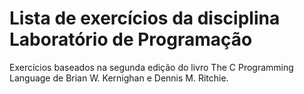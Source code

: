 # Lista de exercícios da disciplina Laboratório de Programação

Exercícios baseados na segunda edição do livro The C Programming Language de Brian W. Kernighan e Dennis M. Ritchie.

